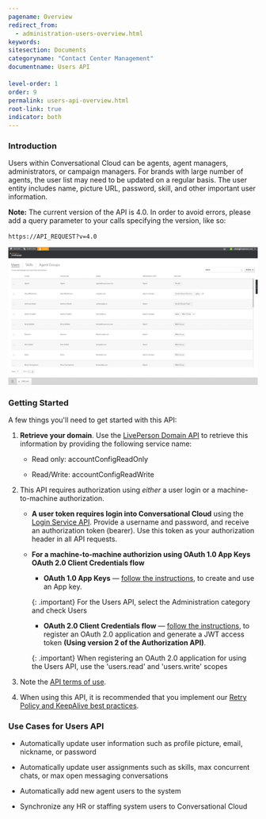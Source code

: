 ```yaml
---
pagename: Overview
redirect_from:
  - administration-users-overview.html
keywords:
sitesection: Documents
categoryname: "Contact Center Management"
documentname: Users API

level-order: 1
order: 9
permalink: users-api-overview.html
root-link: true
indicator: both
---
```

### Introduction

Users within Conversational Cloud can be agents, agent managers, administrators, or campaign managers.  For brands with large number of agents, the user list may need to be updated on a regular basis.  The user entity includes name, picture URL, password, skill, and other important user information.

**Note:** The current version of the API is 4.0. In order to avoid errors, please add a query parameter to your calls specifying the version, like so:

`https://API_REQUEST?v=4.0`

![UsersOverview](img/usersoverview.png)

### Getting Started

A few things you'll need to get started with this API:

1. **Retrieve your domain**. Use the [LivePerson Domain API](agent-domain-domain-api.html) to retrieve this information by providing the following service name:

	* Read only: accountConfigReadOnly

	* Read/Write: accountConfigReadWrite

2. This API requires authorization using _either_ a user login or a machine-to-machine authorization.

	* **A user token requires login into Conversational Cloud** using the [Login Service API](login-getting-started.html). Provide a username and password, and receive an authorization token (bearer). Use this token as your authorization header in all API requests.

	* **For a machine-to-machine authorizion using OAuth 1.0 App Keys OAuth 2.0 Client Credentials flow**
		* **OAuth 1.0 App Keys** — [follow the instructions](create-oauth-1-0-api-keys.html), to create and use an App key.
		
		{: .important}
	For the Users API, select the Administration category and check Users

		* **OAuth 2.0 Client Credentials flow** — [follow the instructions](oauth-2-0-client-credentials.html), to register an OAuth 2.0 application and generate a JWT access token **(Using version 2 of the Authorization API)**.  

		{: .important}
	When registering an OAuth 2.0 application for using the Users API, use the 'users.read' and 'users.write' scopes

3. Note the [API terms of use](https://www.liveperson.com/policies/apitou).

4. When using this API, it is recommended that you implement our [Retry Policy and KeepAlive best practices](guides-retry-policy.html).

### Use Cases for Users API

* Automatically update user information such as profile picture, email, nickname, or password

* Automatically update user assignments such as skills, max concurrent chats, or max open messaging conversations

* Automatically add new agent users to the system

* Synchronize any HR or staffing system users to Conversational Cloud
